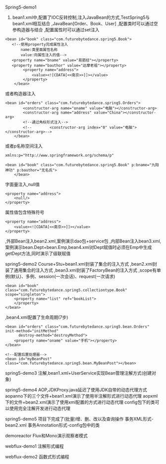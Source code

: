 Spring5-demo1
1. bean1.xml中,配置了IOC反转控制,注入JavaBean的方式,TestSpring5与bean1.xml相互结合
,JavaBean[Order、Book、User]
,配置类时可以通过空参构造器与<bean id="user" class="com.futurebytedance.spring5.User">结合
,配置属性时可以通过set注入
```aidl
<bean id="book" class="com.futurebytedance.spring5.Book">
   <!--使用property完成属性注入
       name:类里面属性名称
       value:向属性注入的值-->
   <property name="bname" value="易筋经"></property>
   <property name="bauthor" value="达摩老祖"></property>
        <property name="address">
            <value><![CDATA[<<南京>>]]></value>
        </property>
    </bean>
```
或者构造器注入
```aidl
<bean id="orders" class="com.futurebytedance.spring5.Orders">
        <constructor-arg name="oname" value="电脑"></constructor-arg>
        <constructor-arg name="address" value="China"></constructor-arg>
        <!--通过角标形式注入-->
        <!--        <constructor-arg index="0" value="电脑"></constructor-arg>-->
    </bean>
```
或者p名称空间注入
```aidl
xmlns:p="http://www.springframework.org/schema/p"

<bean id="book" class="com.futurebytedance.spring5.Book" p:bname="九阳神功" p:bauthor="无名氏">
    </bean>
```
字面量注入,null值
```aidl
<property name="address">
    <null/>
</property>
```
属性值包含特殊符号
```aidl
<property name="address">
    <value><![CDATA[<<南京>>]]></value>
</property>
```
,外部Bean注入bean2.xml,案例演示dao包+service包
,内部Bean注入bean3.xml,案例演示bean.Dept+bean.Emp,bean4.xml对Dept赋值时必须在Emp中生成getDept方法,同时演示了级联赋值


spring5-demo2
Course+Stu+bean1.xml封装了集合的注入方式
,bean2.xml封装了通用集合的注入方式
,bean3.xml封装了FactoryBean的注入方式
,scope有单例(默认)、多例、session(一次会话)、request(一次请求)
```aidl
<bean id="book" class="com.futurebytedance.spring5.collectiontype.Book" scope="singleton">
    <property name="list" ref="bookList">
    </property>
</bean>
```
,bean4.xml配置了生命周期(7步)
```aidl
<bean id="orders" class="com.futurebytedance.spring5.bean.Orders" init-method="initMethod"
      destroy-method="destroyMethod">
    <property name="oname" value="手机"></property>
</bean>

<!--配置后置处理器-->
<bean id="myBeanPost" class="com.futurebytedance.spring5.bean.MyBeanPost"></bean>
```

spring5-demo3
注解,bean1.xml+UserService实现Bean管理注解方式(创建对象)

spring5-demo4
AOP,JDKProxy.java延迟了使用JDK自带的动态代理方式
aopanno下的三个文件+bean1.xml演示了使用半注解形式进行动态代理
aopxml下的文件+bean2.xml演示了使用xml配置的方式进行动态代理
config包下的类可以使用完全注解开发进行动态代理

spring5-demo5
项目下完成了(批量)增、删、改以及查询操作
事务XML形式-bean2.xml
事务Annotation形式-config包中的类

demoreactor
Flux和Mono演示观察者模式

webflux-demo1
注解形式编程

webflux-demo2
函数式形式编程